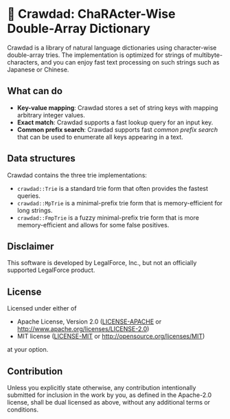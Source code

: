 # 🦞 Crawdad: ChaRActer-Wise Double-Array Dictionary

Crawdad is a library of natural language dictionaries using character-wise double-array tries.
The implementation is optimized for strings of multibyte-characters,
and you can enjoy fast text processing on such strings such as Japanese or Chinese.

## What can do

- **Key-value mapping**: Crawdad stores a set of string keys with mapping arbitrary integer values.
- **Exact match**: Crawdad supports a fast lookup query for an input key.
- **Common prefix search**: Crawdad supports fast *common prefix search* that can be used to enumerate all keys appearing in a text.

## Data structures

Crawdad contains the three trie implementations:

- `crawdad::Trie` is a standard trie form that often provides the fastest queries.
- `crawdad::MpTrie` is a minimal-prefix trie form that is memory-efficient for long strings. 
- `crawdad::FmpTrie` is a fuzzy minimal-prefix trie form that is more memory-efficient and allows for some false positives.

## Disclaimer

This software is developed by LegalForce, Inc.,
but not an officially supported LegalForce product.

## License

Licensed under either of

 * Apache License, Version 2.0
   ([LICENSE-APACHE](LICENSE-APACHE) or http://www.apache.org/licenses/LICENSE-2.0)
 * MIT license
   ([LICENSE-MIT](LICENSE-MIT) or http://opensource.org/licenses/MIT)

at your option.

## Contribution

Unless you explicitly state otherwise, any contribution intentionally submitted
for inclusion in the work by you, as defined in the Apache-2.0 license, shall be
dual licensed as above, without any additional terms or conditions.
